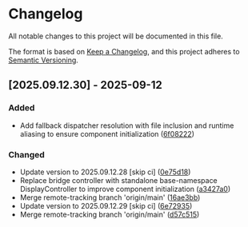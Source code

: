 # Changelog

All notable changes to this project will be documented in this file.

The format is based on [Keep a Changelog](https://keepachangelog.com/en/1.0.0/),
and this project adheres to [Semantic Versioning](https://semver.org/spec/v2.0.0.html).

## [2025.09.12.30] - 2025-09-12

### Added

* Add fallback dispatcher resolution with file inclusion and runtime aliasing to ensure component initialization ([6f08222](https://github.com/N6REJ/bears_aichatbot/commit/6f08222))

### Changed

* Update version to 2025.09.12.28 [skip ci] ([0e75d18](https://github.com/N6REJ/bears_aichatbot/commit/0e75d18))
* Replace bridge controller with standalone base-namespace DisplayController to improve component initialization ([a3427a0](https://github.com/N6REJ/bears_aichatbot/commit/a3427a0))
* Merge remote-tracking branch 'origin/main' ([16ae3bb](https://github.com/N6REJ/bears_aichatbot/commit/16ae3bb))
* Update version to 2025.09.12.29 [skip ci] ([6e72935](https://github.com/N6REJ/bears_aichatbot/commit/6e72935))
* Merge remote-tracking branch 'origin/main' ([d57c515](https://github.com/N6REJ/bears_aichatbot/commit/d57c515))

